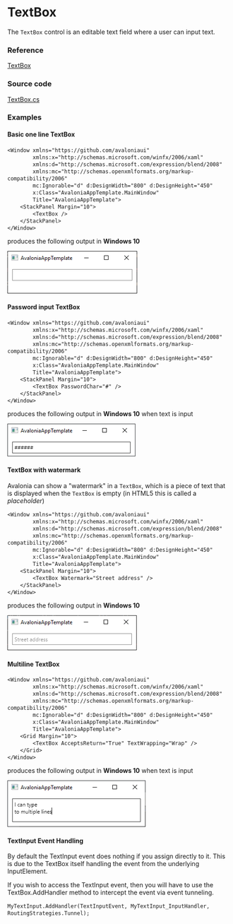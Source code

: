 # TextBox

The `TextBox` control is an editable text field where a user can input text.

### Reference <a id="reference"></a>

[TextBox](http://reference.avaloniaui.net/api/Avalonia.Controls/TextBox/)

### Source code <a id="source-code"></a>

[TextBox.cs](https://github.com/AvaloniaUI/Avalonia/blob/master/src/Avalonia.Controls/TextBox.cs)

### Examples <a id="examples"></a>

#### Basic one line TextBox <a id="basic-one-line-textbox"></a>

```markup
<Window xmlns="https://github.com/avaloniaui"
        xmlns:x="http://schemas.microsoft.com/winfx/2006/xaml"
        xmlns:d="http://schemas.microsoft.com/expression/blend/2008"
        xmlns:mc="http://schemas.openxmlformats.org/markup-compatibility/2006"
        mc:Ignorable="d" d:DesignWidth="800" d:DesignHeight="450"
        x:Class="AvaloniaAppTemplate.MainWindow"
        Title="AvaloniaAppTemplate">
	<StackPanel Margin="10">
		<TextBox />
	</StackPanel>
</Window>
```

produces the following output in **Windows 10**  


![](../../.gitbook/assets/textbox_basic.png)

#### Password input TextBox <a id="password-input-textbox"></a>

```markup
<Window xmlns="https://github.com/avaloniaui"
        xmlns:x="http://schemas.microsoft.com/winfx/2006/xaml"
        xmlns:d="http://schemas.microsoft.com/expression/blend/2008"
        xmlns:mc="http://schemas.openxmlformats.org/markup-compatibility/2006"
        mc:Ignorable="d" d:DesignWidth="800" d:DesignHeight="450"
        x:Class="AvaloniaAppTemplate.MainWindow"
        Title="AvaloniaAppTemplate">
	<StackPanel Margin="10">
		<TextBox PasswordChar="#" />
	</StackPanel>
</Window>
```

produces the following output in **Windows 10** when text is input  


![](../../.gitbook/assets/textbox_password.png)

#### TextBox with watermark <a id="textbox-with-watermark"></a>

Avalonia can show a "watermark" in a `TextBox`, which is a piece of text that is displayed when the `TextBox` is empty \(in HTML5 this is called a _placeholder_\)

```markup
<Window xmlns="https://github.com/avaloniaui"
        xmlns:x="http://schemas.microsoft.com/winfx/2006/xaml"
        xmlns:d="http://schemas.microsoft.com/expression/blend/2008"
        xmlns:mc="http://schemas.openxmlformats.org/markup-compatibility/2006"
        mc:Ignorable="d" d:DesignWidth="800" d:DesignHeight="450"
        x:Class="AvaloniaAppTemplate.MainWindow"
        Title="AvaloniaAppTemplate">
	<StackPanel Margin="10">
		<TextBox Watermark="Street address" />
	</StackPanel>
</Window>
```

produces the following output in **Windows 10**  


![](../../.gitbook/assets/textbox_watermark.png)

#### Multiline TextBox <a id="multiline-textbox"></a>

```markup
<Window xmlns="https://github.com/avaloniaui"
        xmlns:x="http://schemas.microsoft.com/winfx/2006/xaml"
        xmlns:d="http://schemas.microsoft.com/expression/blend/2008"
        xmlns:mc="http://schemas.openxmlformats.org/markup-compatibility/2006"
        mc:Ignorable="d" d:DesignWidth="800" d:DesignHeight="450"
        x:Class="AvaloniaAppTemplate.MainWindow"
        Title="AvaloniaAppTemplate">
	<Grid Margin="10">
		<TextBox AcceptsReturn="True" TextWrapping="Wrap" />
	</Grid>
</Window>
```

produces the following output in **Windows 10** when text is input  


![](../../.gitbook/assets/textbox_multiline.png)

#### TextInput Event Handling <a id="textinput-event-handling"></a>

By default the TextInput event does nothing if you assign directly to it. This is due to the TextBox itself handling the event from the underlying InputElement.

If you wish to access the TextInput event, then you will have to use the TextBox.AddHandler method to intercept the event via event tunneling.

```code
MyTextInput.AddHandler(TextInputEvent, MyTextInput_InputHandler, RoutingStrategies.Tunnel);
```
